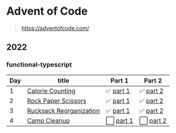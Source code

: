# Advent of Code

> https://adventofcode.com/

## 2022

### functional-typescript

| Day | title                                                      | Part 1                                                   | Part 2                                                    |
| --- | ---------------------------------------------------------- | -------------------------------------------------------- | --------------------------------------------------------- |
| 1   | [Calorie Counting](https://adventofcode.com/2022/day/1)    | ✅ [part 1](/2022/functional-typescript/day-1/part01.ts) | ✅ [part 2](/2022/functional-typescript/day-1/part02.ts)  |
| 2   | [Rock Paper Scissors](https://adventofcode.com/2022/day/2) | ✅ [part 1](/2022/functional-typescript/day-2/part01.ts) | ✅ [part 2](/2022/functional-typescript/day-2/part02.ts)  |
| 3   | [Rucksack Reorganization](https://adventofcode.com/2022/day/3) | ✅ [part 1](/2022/functional-typescript/day-3/part01.ts) | ✅ [part 2](/2022/functional-typescript/day-3/part02.ts) |
| 4   | [Camp Cleanup](https://adventofcode.com/2022/day/4) | ⬜️ [part 1]() | ⬜️ [part 2]() |
